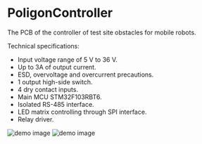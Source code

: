 # PoligonController
The PCB of the controller of test site obstacles for mobile robots.

Technical specifications:

- Input voltage range of 5 V to 36 V.
- Up to 3A of output current.
- ESD, overvoltage and overcurrent precautions.
- 1 output high-side switch.
- 4 dry contact inputs.
- Main MCU STM32F103RBT6.
- Isolated RS-485 interface.
- LED matrix controlling through SPI interface.
- Relay driver.

![demo image](https://github.com/VasiliyPodlesniy/PhotoForRepositories/blob/master/CupRTC.jpg)
![demo image](https://github.com/VasiliyPodlesniy/PhotoForRepositories/blob/master/PoligonButton.JPG)
